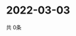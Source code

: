 # 2022-03-03
  共 0条

  <!-- BEGIN -->
  <!-- 最后更新时间Thu Mar 03 2022 09:04:22 GMT+0000 (Coordinated Universal Time) -->
  
  <!-- END -->
  
  